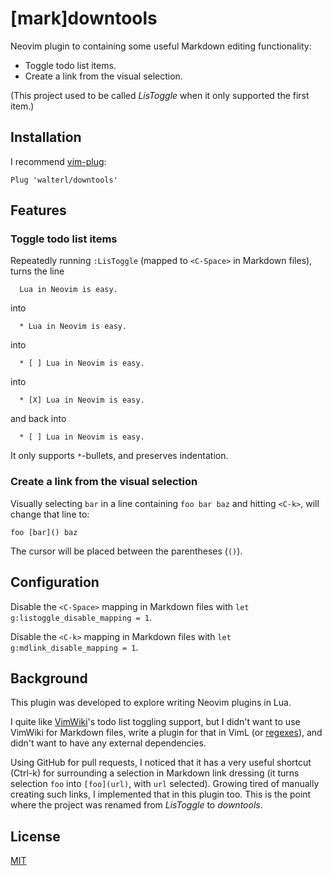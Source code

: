 # [mark]downtools

Neovim plugin to containing some useful Markdown editing functionality:

* Toggle todo list items.
* Create a link from the visual selection.

(This project used to be called _LisToggle_ when it only supported the first item.)

## Installation

I recommend [vim-plug](https://github.com/junegunn/vim-plug):

```
Plug 'walterl/downtools'
```

## Features
### Toggle todo list items

Repeatedly running `:LisToggle` (mapped to `<C-Space>` in Markdown files),
turns the line

```
  Lua in Neovim is easy.
```

into

```
  * Lua in Neovim is easy.
```

into

```
  * [ ] Lua in Neovim is easy.
```

into

```
  * [X] Lua in Neovim is easy.
```

and back into

```
  * [ ] Lua in Neovim is easy.
```

It only supports `*`-bullets, and preserves indentation.

### Create a link from the visual selection

Visually selecting `bar` in a line containing `foo bar baz` and hitting
`<C-k>`, will change that line to:

```
foo [bar]() baz
```

The cursor will be placed between the parentheses (`()`).

## Configuration

Disable the `<C-Space>` mapping in Markdown files with
`let g:listoggle_disable_mapping = 1`.

Disable the `<C-k>` mapping in Markdown files with
`let g:mdlink_disable_mapping = 1`.

## Background

This plugin was developed to explore writing Neovim plugins in Lua.

I quite like [VimWiki](https://github.com/vimwiki/vimwiki)'s todo list toggling
support, but I didn't want to use VimWiki for Markdown files, write a plugin
for that in VimL (or
[regexes](https://marcelfischer.eu/blog/2019/checkbox-regex/)), and didn't want
to have any external dependencies.

Using GitHub for pull requests, I noticed that it has a very useful shortcut
(Ctrl-k) for surrounding a selection in Markdown link dressing (it turns
selection `foo` into `[foo](url)`, with `url` selected). Growing tired of
manually creating such links, I implemented that in this plugin too. This is
the point where the project was renamed from _LisToggle_ to _downtools_.

## License

[MIT](./LICENSE.md)
